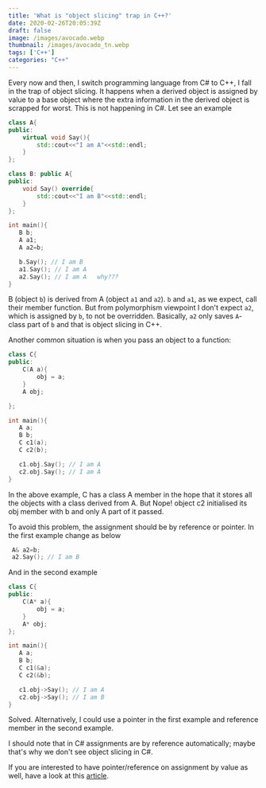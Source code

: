 ```yaml
---
title: 'What is "object slicing" trap in C++?'
date: 2020-02-26T20:05:39Z
draft: false
image: /images/avocado.webp
thumbnail: /images/avocado_tn.webp
tags: ['C++']
categories: "C++"
---
```

Every now and then, I switch programming language from C# to C++, I fall in the trap of object slicing. It happens when a derived object is assigned by value to a base object where the extra information in the derived object is scrapped for worst. This is not happening in C#. Let see an example<br/>

```cpp
class A{
public:
    virtual void Say(){
        std::cout<<"I am A"<<std::endl;
    }
};

class B: public A{
public:
    void Say() override{
        std::cout<<"I am B"<<std::endl;
    }
};

int main(){
   B b;
   A a1;
   A a2=b;

   b.Say(); // I am B
   a1.Say(); // I am A
   a2.Say(); // I am A   why???
}
```

B (object `b`) is derived from A (object `a1` and `a2`). `b` and `a1`, as we expect, call their member function. But from polymorphism viewpoint I don't expect `a2`, which is assigned by `b`, to  not be overridden. Basically, `a2` only saves `A`-class part of `b` and that is object slicing in C++.<br/>


Another common situation is when you pass an object to a function:<br/>

```c++
class C{
public:
    C(A a){
        obj = a;
    }
    A obj;

};

int main(){
   A a;
   B b;
   C c1(a);
   C c2(b);

   c1.obj.Say(); // I am A
   c2.obj.Say(); // I am A
}
```

In the above example, C has a class A member in the hope that it stores all the objects with a class derived from A. But Nope! object c2 initialised its obj member with b and only A part of it passed.<br/>

To avoid this problem, the assignment should be by reference or pointer. In the first example change as below<br/>

 ```c++   
  A& a2=b;
  a2.Say(); // I am B
 ```
And in the second example <br/>

```cpp
class C{
public:
    C(A* a){
        obj = a;
    }
    A* obj;
};

int main(){
   A a;
   B b;
   C c1(&a);
   C c2(&b);

   c1.obj->Say(); // I am A
   c2.obj->Say(); // I am B
}
```

Solved. Alternatively, I could use a pointer in the first example and reference member in the second example. <br/>

I should note that in C# assignments are by reference automatically; maybe that's why we don't see object slicing in C#. <br/>

If you are interested to have pointer/reference on assignment by value as well, have a look at this [article](https://www.modernescpp.com/index.php/c-core-guidelines-copy-and-move-rules).<br/>
